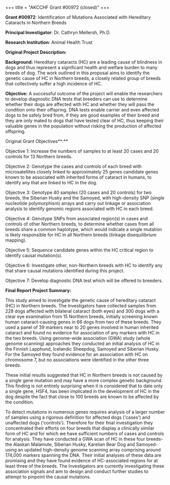 +++
title = "AKCCHF Grant #00972 (closed)"
+++

**Grant \#00972**: Identification of Mutations Associated with
Hereditary Cataracts in Northern Breeds

**Principal Investigator**: Dr. Cathryn Mellersh, Ph.D.

**Research Institution**: Animal Health Trust

**Original Project Description:**

**Background:** Hereditary cataracts (HC) are a leading cause of
blindness in dogs and thus represent a significant health and welfare
burden to many breeds of dog. The work outlined in this proposal aims to
identify the genetic cause of HC in Northern breeds, a closely related
group of breeds that collectively suffer a high incidence of HC.

**Objective:** A successful outcome of the project will enable the
researchers to develop diagnostic DNA tests that breeders can use to
determine whether their dogs are affected with HC and whether they will
pass the condition onto their offspring. DNA tests enable carrier and
even affected dogs to be safely bred from, if they are good examples of
their breed and they are only mated to dogs that have tested clear of
HC, thus keeping their valuable genes in the population without risking
the production of affected offspring.

Original Grant Objectives**:**

Objective 1: Increase the numbers of samples to at least 20 cases and 20
controls for 13 Northern breeds.

Objective 2: Genotype the cases and controls of each breed with
microsatellites closely linked to approximately 25 genes candidate genes
known to be associated with inherited forms of cataract in humans, to
identify any that are linked to HC in the dog.

Objective 3: Genotype 40 samples (20 cases and 20 controls) for two
breeds, the Siberian Husky and the Samoyed, with high-density SNP
(single nucleotide polymorphism) arrays and carry out linkage or
association analysis to identify genomic regions associated with HC in
each breed.

Objective 4: Genotype SNPs from associated region(s) in cases and
controls of other Northern breeds, to determine whether cases from all
breeds share a common haplotype, which would indicate a single mutation
is likely responsible for HC in all Northern breeds (linkage
disequilibrium mapping).

Objective 5: Sequence candidate genes within the HC critical region to
identify causal mutation(s).

Objective 6: Investigate other, non-Northern breeds with HC to identify
any that share causal mutations identified during this project.

Objective 7: Develop diagnostic DNA test which will be offered to
breeders.

**Final Report Project Summary:**

This study aimed to investigate the genetic cause of hereditary cataract
(HC) in Northern breeds. The Investigators have collected samples from
228 dogs affected with bilateral cataract (both eyes) and 300 dogs with
a clear eye examination from 15 Northern breeds, initially screening
known human cataract-causing genes in 66 dogs from two of these breeds.
They used a panel of 39 markers near to 20 genes involved in human
inherited cataract and found no evidence for association of any markers
with HC in the two breeds. Using genome-wide association (GWA) study
(whole genome scanning) approaches they conducted an initial analysis of
HC in the Finnish Lapphund, Icelandic Sheepdog, Samoyed and Siberian
Husky. For the Samoyed they found evidence for an association with HC on
chromosome 7, but no associations were identified in the other three
breeds.

These initial results suggested that HC in Northern breeds is not caused
by a single gene mutation and may have a more complex genetic
background. This finding is not entirely surprising when it is
considered that to date only a single gene, HSF4, has been implicated in
the development of HC in the dog despite the fact that close to 100
breeds are known to be affected by the condition.

To detect mutations in numerous genes requires analysis of a larger
number of samples using a rigorous definition for affected dogs
(\'cases\') and unaffected dogs (\'controls\'). Therefore for their
final investigation they concentrated their efforts on four breeds that
display a clinically similar form of HC and for which we have sufficient
numbers of cases and controls for analysis. They have conducted a GWA
scan of HC in these four breeds-the Alaskan Malamute, Siberian Husky,
Karelian Bear Dog and Samoyed-using an updated high-density genome
scanning array comprising around 174,000 markers spanning the DNA. Their
initial analyses of these data are promising and they have found
evidence of HC-associated regions for at least three of the breeds. The
Investigators are currently investigating these association signals and
aim to design and conduct further studies to attempt to pinpoint the
causal mutations.
